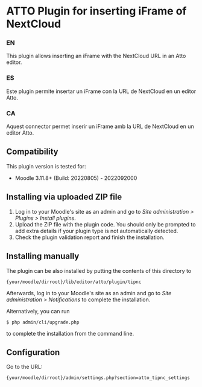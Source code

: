 # ATTO Plugin for inserting iFrame of NextCloud

### EN
This plugin allows inserting an iFrame with the NextCloud URL in an Atto editor.

### ES
Este plugin permite insertar un iFrame con la URL de NextCloud en un editor Atto.

### CA
Aquest connector permet inserir un iFrame amb la URL de NextCloud en un editor Atto.

## Compatibility

This plugin version is tested for:

* Moodle 3.11.8+ (Build: 20220805) - 2022092000


## Installing via uploaded ZIP file ##

1. Log in to your Moodle's site as an admin and go to _Site administration >
   Plugins > Install plugins_.
2. Upload the ZIP file with the plugin code. You should only be prompted to add
   extra details if your plugin type is not automatically detected.
3. Check the plugin validation report and finish the installation.

## Installing manually ##

The plugin can be also installed by putting the contents of this directory to

    {your/moodle/dirroot}/lib/editor/atto/plugin/tipnc

Afterwards, log in to your Moodle's site as an admin and go to _Site administration >
Notifications_ to complete the installation.

Alternatively, you can run

    $ php admin/cli/upgrade.php

to complete the installation from the command line.

## Configuration

Go to the URL:

    {your/moodle/dirroot}/admin/settings.php?section=atto_tipnc_settings
